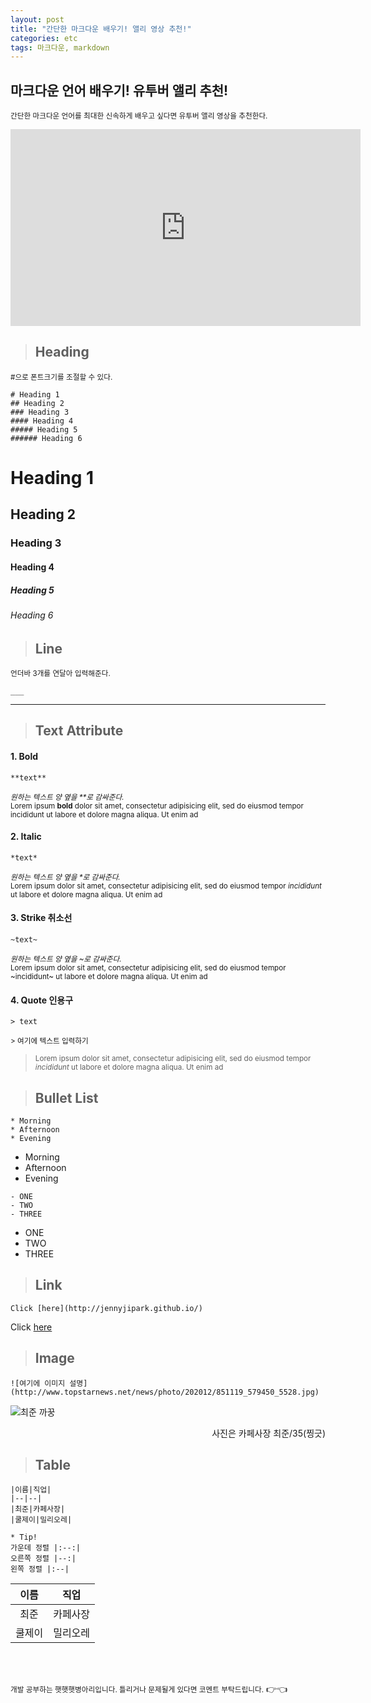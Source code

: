 ```yaml
---
layout: post
title: "간단한 마크다운 배우기! 앨리 영상 추천!"
categories: etc
tags: 마크다운, markdown
---
```


## 마크다운 언어 배우기! 유투버 앨리 추천!
<small>간단한 마크다운 언어를 최대한 신속하게 배우고 싶다면 유투버 앨리 영상을 추천한다.</small>


<iframe width="560" height="315" src="https://www.youtube.com/embed/kMEb_BzyUqk" frameborder="0" allow="accelerometer; autoplay; clipboard-write; encrypted-media; gyroscope; picture-in-picture" allowfullscreen></iframe>

> ## Heading

<small>#으로 폰트크기를 조절할 수 있다.</small>

```
# Heading 1
## Heading 2
### Heading 3
#### Heading 4
##### Heading 5
###### Heading 6
```
# Heading 1
## Heading 2
### Heading 3
#### Heading 4
##### Heading 5
###### Heading 6

> ## Line

<small>언더바 3개를 연달아 입력해준다.</small>

```
___
```

___

> ## Text Attribute

#### 1. Bold<br>

```
**text**
```
<small>*원하는 텍스트 양 옆을 \*\*로 감싸준다.*</small><br>
<small>Lorem ipsum **bold** dolor sit amet, consectetur adipisicing elit, sed do eiusmod tempor incididunt ut labore et dolore magna aliqua. Ut enim ad</small>

#### 2. Italic<br>

```
*text*
```
<small>*원하는 텍스트 양 옆을 \*로 감싸준다.*</small><br>
<small>Lorem ipsum dolor sit amet, consectetur adipisicing elit, sed do eiusmod tempor *incididunt* ut labore et dolore magna aliqua. Ut enim ad</small>

#### 3. Strike 취소선<br>

```
~text~
```
<small>*원하는 텍스트 양 옆을 ~로 감싸준다.*</small><br>
<small>Lorem ipsum dolor sit amet, consectetur adipisicing elit, sed do eiusmod tempor ~incididunt~ ut labore et dolore magna aliqua. Ut enim ad</small>

#### 4. Quote 인용구<br>

```
> text
```
<small>> 여기에 텍스트 입력하기</small><br>
> <small>Lorem ipsum dolor sit amet, consectetur adipisicing elit, sed do eiusmod tempor *incididunt* ut labore et dolore magna aliqua. Ut enim ad</small>


>## Bullet List

```
* Morning
* Afternoon
* Evening
```

* Morning
* Afternoon
* Evening

```
- ONE
- TWO
- THREE
```
- ONE
- TWO
- THREE

>## Link
```
Click [here](http://jennyjipark.github.io/)
```

Click [here](http://jennyjipark.github.io/)

>## Image

```
![여기에 이미지 설명](http://www.topstarnews.net/news/photo/202012/851119_579450_5528.jpg)
```
![최준 까꿍](http://www.topstarnews.net/news/photo/202012/851119_579450_5528.jpg)
<p align="right">사진은 카페사장 최준/35(찡긋)</p>


>## Table

```
|이름|직업|
|--|--|
|최준|카페사장|
|쿨제이|밀리오레|

* Tip!
가운데 정렬 |:--:|
오른쪽 정렬 |--:|
왼쪽 정렬 |:--|
```

|이름|직업|
|:------: |:-----:|
|최준|카페사장|
|쿨제이|밀리오레|


<br><br>
<div class="below">
<small>개발 공부하는 햇햇햇병아리입니다. 틀리거나 문제될게 있다면 코멘트 부탁드립니다.</small>	👉👈
</div>
